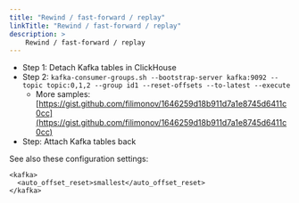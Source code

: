 ```yaml
---
title: "Rewind / fast-forward / replay"
linkTitle: "Rewind / fast-forward / replay"
description: >
    Rewind / fast-forward / replay
---
```


* Step 1: Detach Kafka tables in ClickHouse
* Step 2: `kafka-consumer-groups.sh --bootstrap-server kafka:9092 --topic topic:0,1,2 --group id1 --reset-offsets --to-latest --execute`
  * More samples: [https://gist.github.com/filimonov/1646259d18b911d7a1e8745d6411c0cc](https://gist.github.com/filimonov/1646259d18b911d7a1e8745d6411c0cc)
* Step: Attach Kafka tables back

See also these configuration settings:

```markup
<kafka>
  <auto_offset_reset>smallest</auto_offset_reset>
</kafka>
```



